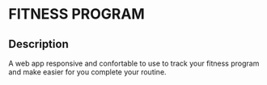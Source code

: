 # FITNESS PROGRAM

## Description
A web app responsive and confortable to use to track your fitness program and make easier for you complete your routine.

